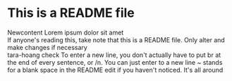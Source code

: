 # This is a README file
Newcontent Lorem ipsum dolor sit amet <br />
If anyone's reading this, take note that this is a README file. Only alter and make changes if necessary <br />
tara-hoang check
To enter a new line, you don't actually have to put br at the end of every sentence, or /n. You can just enter to a new line
~ stands for a blank space in the README edit if you haven't noticed. It's all around

